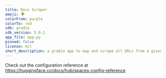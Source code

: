 ```yaml
---
title: Docs Scraper
emoji: 🌍
colorFrom: purple
colorTo: red
sdk: gradio
sdk_version: 5.0.1
app_file: app.py
pinned: false
license: mit
short_description: a gradio app to map and scrape all URLs from a given website
---
```


Check out the configuration reference at https://huggingface.co/docs/hub/spaces-config-reference

